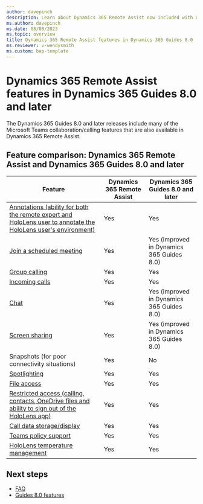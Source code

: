 ```yaml
---
author: davepinch
description: Learn about Dynamics 365 Remote Assist now included with Dynamics 365 Guides 8.0 
ms.author: davepinch
ms.date: 08/08/2023
ms.topic: overview
title: Dynamics 365 Remote Assist features in Dynamics 365 Guides 8.0
ms.reviewer: v-wendysmith
ms.custom: bap-template
---
```


# Dynamics 365 Remote Assist features in Dynamics 365 Guides 8.0 and later

The Dynamics 365 Guides 8.0 and later releases include many of the Microsoft Teams collaboration/calling features that are also available in Dynamics 365 Remote Assist.

## Feature comparison: Dynamics 365 Remote Assist and Dynamics 365 Guides 8.0 and later

|Feature|Dynamics 365 Remote Assist|Dynamics 365 Guides 8.0 and later|
|-------------------------------------|-------------------------------------|-------------------------------------|
|[Annotations (ability for both the remote expert and HoloLens user to annotate the HoloLens user's environment)](calling-annotations.md)| Yes| Yes|
|[Join a scheduled meeting](calling-meetings.md)| Yes| Yes (improved in Dynamics 365 Guides 8.0)|
|[Group calling](calling-concepts.md#group-calls)| Yes| Yes|
|[Incoming calls](calling-start-call.md#receive-a-call)|Yes|Yes|
|[Chat](calling-chat-file-sharing.md)| Yes|Yes (improved in Dynamics 365 Guides 8.0)|
|[Screen sharing](calling-screen-sharing.md)| Yes| Yes (improved in Dynamics 365 Guides 8.0)|
|Snapshots (for poor connectivity situations)|Yes|No|
|[Spotlighting](calling-concepts.md#spotlight-in-dynamics-365-guides)| Yes| Yes|
|[File access](onedrive-files.md)| Yes| Yes|
|[Restricted access (calling, contacts, OneDrive files and ability to sign out of the HoloLens app)](restricted-mode-overview.md)|Yes|Yes|
|[Call data storage/display](call-logging.md)| Yes| Yes|
|[Teams policy support](admin-teams-policies.md)| Yes| Yes|
|[HoloLens temperature management](calling-hololens-thermal-adjusting.md)| Yes| Yes|

## Next steps

- [FAQ](faq-version-8.md)
- [Guides 8.0 features](version-history.md#october-17-2022)
